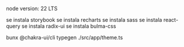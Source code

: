node version: 22 LTS

se instala storybook
se instala recharts
se instala sass
se instala react-query
se instala radix-ui
se instala bulma-css

bunx @chakra-ui/cli typegen ./src/app/theme.ts

